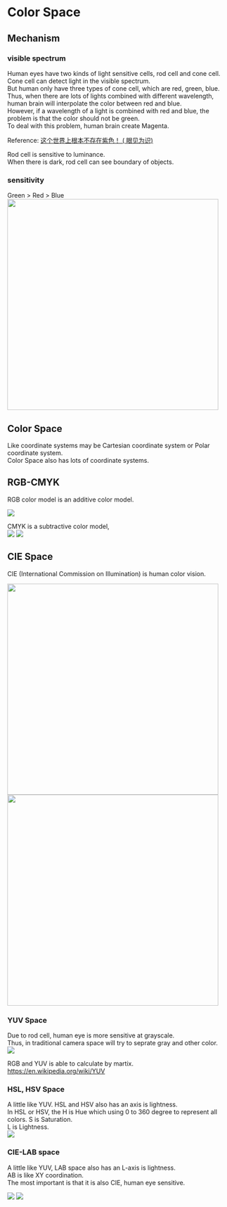 # Color Space

## Mechanism

### visible spectrum
Human eyes have two kinds of light sensitive cells, rod cell and cone cell.  
Cone cell can detect light in the visible spectrum.  
But human only have three types of cone cell, which are red, green, blue.  
Thus, when there are lots of lights combined with different wavelength, human brain will interpolate the color between red and blue.  
However, if a wavelength of a light is combined with red and blue, the problem is that the color should not be green.  
To deal with this problem, human brain create Magenta.

Reference: [这个世界上根本不存在紫色！ ( 眼见为识)](https://www.youtube.com/watch?v=vv79wigS-4I)

Rod cell is sensitive to luminance.  
When there is dark, rod cell can see boundary of objects.

### sensitivity
Green > Red > Blue
<img src="https://qph.cf2.quoracdn.net/main-qimg-de71b9bcbb3a8503ea1b8c968a9f2b29" Height="480" />

## Color Space
Like coordinate systems may be Cartesian coordinate system or Polar coordinate system.  
Color Space also has lots of coordinate systems.

## RGB-CMYK
RGB color model is an additive color model.  

<img src="https://upload.wikimedia.org/wikipedia/commons/thumb/c/ce/Barn_grand_tetons_rgb_separation.jpg/320px-Barn_grand_tetons_rgb_separation.jpg" />

CMYK is a subtractive color model,  
<img src="https://upload.wikimedia.org/wikipedia/commons/thumb/4/4c/CMYK_color_swatches.svg/150px-CMYK_color_swatches.svg.png" />
<img src="https://upload.wikimedia.org/wikipedia/commons/thumb/c/c9/CMYK_subtractive_color_mixing.svg/150px-CMYK_subtractive_color_mixing.svg.png" />

## CIE Space
CIE (International Commission on Illumination) is human color vision.

<img src="https://upload.wikimedia.org/wikipedia/commons/thumb/1/1e/CIE1931xy_gamut_comparison.svg/800px-CIE1931xy_gamut_comparison.svg.png" Height="480" />
<img src="https://upload.wikimedia.org/wikipedia/commons/thumb/3/37/Colorspace.png/220px-Colorspace.png" Height="480" />


### YUV Space
Due to rod cell, human eye is more sensitive at grayscale.  
Thus, in traditional camera space will try to seprate gray and other color.  
<img src="https://upload.wikimedia.org/wikipedia/commons/thumb/2/29/Barn-yuv.png/200px-Barn-yuv.png" />

RGB and YUV is able to calculate by martix.  
https://en.wikipedia.org/wiki/YUV


### HSL, HSV Space
A little like YUV. HSL and HSV also has an axis is lightness.  
In HSL or HSV, the H is Hue which using 0 to 360 degree to represent all colors.
S is Saturation.   
L is Lightness.  
<img src="https://upload.wikimedia.org/wikipedia/commons/thumb/a/a0/Hsl-hsv_models.svg/290px-Hsl-hsv_models.svg.png" />

### CIE-LAB space
A little like YUV, LAB space also has an L-axis is lightness.  
AB is like XY coordination.  
The most important is that it is also CIE, human eye sensitive.

<img src="https://i.imgur.com/sTDteRp.jpg" />
<img src="https://sensing.konicaminolta.asia/wp-content/uploads/2018/09/Apple%20ab%20Chart.jpg" />
